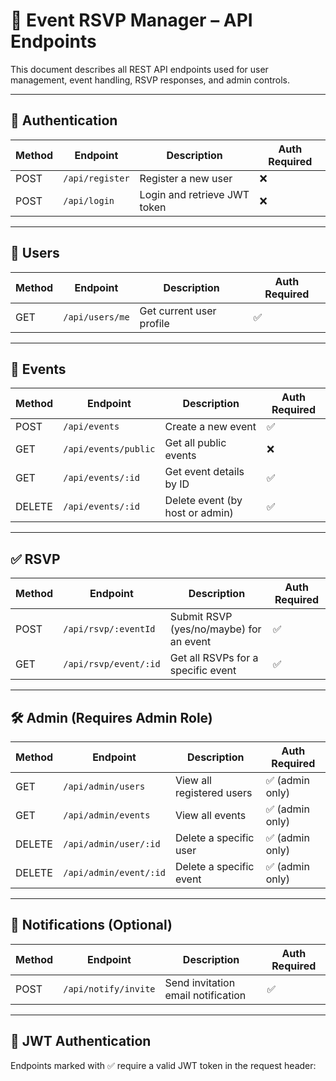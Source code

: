# 📘 Event RSVP Manager – API Endpoints

This document describes all REST API endpoints used for user management, event handling, RSVP responses, and admin controls.

---

## 🔐 Authentication

| Method | Endpoint        | Description                      | Auth Required |
|--------|------------------|----------------------------------|----------------|
| POST   | `/api/register` | Register a new user              | ❌             |
| POST   | `/api/login`    | Login and retrieve JWT token     | ❌             |

---

## 👤 Users

| Method | Endpoint       | Description                      | Auth Required |
|--------|----------------|----------------------------------|----------------|
| GET    | `/api/users/me`| Get current user profile         | ✅             |

---

## 📅 Events

| Method | Endpoint             | Description                              | Auth Required |
|--------|----------------------|------------------------------------------|----------------|
| POST   | `/api/events`        | Create a new event                       | ✅             |
| GET    | `/api/events/public` | Get all public events                    | ❌             |
| GET    | `/api/events/:id`    | Get event details by ID                  | ✅             |
| DELETE | `/api/events/:id`    | Delete event (by host or admin)          | ✅             |

---

## ✅ RSVP

| Method | Endpoint                | Description                              | Auth Required |
|--------|-------------------------|------------------------------------------|----------------|
| POST   | `/api/rsvp/:eventId`    | Submit RSVP (yes/no/maybe) for an event  | ✅             |
| GET    | `/api/rsvp/event/:id`   | Get all RSVPs for a specific event       | ✅             |

---

## 🛠 Admin (Requires Admin Role)

| Method | Endpoint                | Description                   | Auth Required |
|--------|-------------------------|-------------------------------|----------------|
| GET    | `/api/admin/users`      | View all registered users     | ✅ (admin only)|
| GET    | `/api/admin/events`     | View all events               | ✅ (admin only)|
| DELETE | `/api/admin/user/:id`   | Delete a specific user        | ✅ (admin only)|
| DELETE | `/api/admin/event/:id`  | Delete a specific event       | ✅ (admin only)|

---

## 📧 Notifications (Optional)

| Method | Endpoint                | Description                       | Auth Required |
|--------|-------------------------|-----------------------------------|----------------|
| POST   | `/api/notify/invite`    | Send invitation email notification| ✅             |

---

## 🔐 JWT Authentication

Endpoints marked with ✅ require a valid JWT token in the request header:

